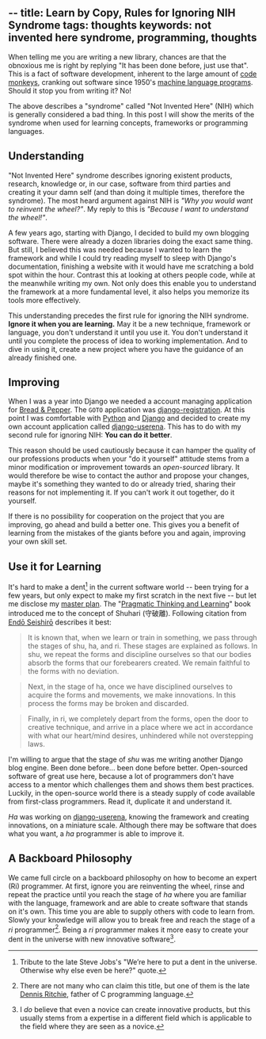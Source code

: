 --
title: Learn by Copy, Rules for Ignoring NIH Syndrome
tags: thoughts
keywords: not invented here syndrome, programming, thoughts
--

When telling me you are writing a new library, chances are that the obnoxious
me is right by replying "It has been done before, just use that". This is a
fact of software development, inherent to the large amount of [code monkeys],
cranking out software since 1950's [machine language programs]. Should it stop
you from writing it? No!

The above describes a "syndrome" called "Not Invented Here" (NIH) which is
generally considered a bad thing. In this post I will show the merits of the
syndrome when used for learning concepts, frameworks or programming languages.

## Understanding

"Not Invented Here" syndrome describes ignoring existent products, research,
knowledge or, in our case, software from third parties and creating it your
damn self (and than doing it multiple times, therefore the syndrome). The most
heard argument against NIH is _"Why you would want to reinvent the
wheel?"_. My reply to this is _"Because I want to understand the wheel!"_.

A few years ago, starting with Django, I decided to build my own blogging
software. There were already a dozen libraries doing the exact same thing. But
still, I believed this was needed because I wanted to learn the framework and
while I could try reading myself to sleep with Django's documentation,
finishing a website with it would have me scratching a bold spot within the
hour. Contrast this at looking at others people code, while at the meanwhile
writing my own. Not only does this enable you to understand the framework at a
more fundamental level, it also helps you memorize its tools more effectively.

This understanding precedes the first rule for ignoring the NIH
syndrome. __Ignore it when you are learning.__ May it be a new technique,
framework or language, you don't understand it until you use it. You don't
understand it until you complete the process of idea to working
implementation. And to dive in using it, create a new project where you have
the guidance of an already finished one.

## Improving

When I was a year into Django we needed a account managing application for
[Bread & Pepper]. The ``GOTO`` application was [django-registration]. At this
point I was comfortable with [Python] and [Django] and decided to create my
own account application called [django-userena]. This has to do with my second
rule for ignoring NIH: **You can do it better**.

This reason should be used cautiously because it can hamper the quality of our
professions products when your "do it yourself" attitude stems from a minor
modification or improvement towards an _open-sourced_ library. It would
therefore be wise to contact the author and propose your changes, maybe it's
something they wanted to do or already tried, sharing their reasons for not
implementing it. If you can't work it out together, do it yourself.

If there is no possibility for cooperation on the project that you are
improving, go ahead and build a better one. This gives you a benefit of
learning from the mistakes of the giants before you and again, improving your
own skill set.

## Use it for Learning

It's hard to make a dent[^1] in the current software world -- been trying for
a few years, but only expect to make my first scratch in the next five -- but
let me disclose my [master plan]. The "[Pragmatic Thinking and Learning]" book
introduced me to the concept of Shuhari (守破離). Following citation from
[Endō Seishirō] describes it best:

> It is known that, when we learn or train in something, we pass through the
  stages of shu, ha, and ri. These stages are explained as follows. In shu, we
  repeat the forms and discipline ourselves so that our bodies absorb the
  forms that our forebearers created. We remain faithful to the forms with no
  deviation.

> Next, in the stage of ha, once we have disciplined ourselves to acquire the
  forms and movements, we make innovations. In this process the forms may be
  broken and discarded.

> Finally, in ri, we completely depart from the forms, open the door to
  creative technique, and arrive in a place where we act in accordance with
  what our heart/mind desires, unhindered while not overstepping laws.

I'm willing to argue that the stage of _shu_ was me writing another Django
blog engine. Been done before... been done before better. Open-sourced
software of great use here, because a lot of programmers don't have access to
a mentor which challenges them and shows them best practices. Luckily, in the
open-source world there is a steady supply of code available from first-class
programmers. Read it, duplicate it and understand it.

_Ha_ was working on [django-userena], knowing the framework and creating
innovations, on a miniature scale. Although there may be software that does
what you want, a _ha_ programmer is able to improve it.

## A Backboard Philosophy

We came full circle on a backboard philosophy on how to become an expert (Ri)
programmer. At first, ignore you are reinventing the wheel, rinse and repeat
the practice until you reach the stage of _ha_ where you are familiar with the
language, framework and are able to create software that stands on it's
own. This time you are able to supply others with code to learn from. Slowly
your knowledge will allow you to break free and reach the stage of a _ri_
programmer[^2]. Being a _ri_ programmer makes it more easy to create your dent
in the universe with new innovative software[^3].

[^1]: Tribute to the late Steve Jobs's "We’re here to put a dent in the universe. Otherwise why else even be here?" quote.
[^2]: There are not many who can claim this title, but one of them is the late [Dennis Ritchie], father of C programming language.
[^3]: I _do_ believe that even a novice can create innovative products, but this usually stems from a expertise in a different field which is applicable to the field where they are seen as a novice.

[code monkeys]: http://en.wikipedia.org/wiki/Infinite_monkey_theorem "Wikipedia page about the infinite monkey theorem"
[machine language programs]: http://en.wikipedia.org/wiki/Machine_code "Wikipedia Page about Machine code"
[programming master]: http://zedshaw.com/essays/master_and_expert.html "Zed Shaw's article on becoming a programming master"

[Bread & Pepper]: http://breadandpepper.com "Bread & Pepper Homepage"
[django-registration]: https://bitbucket.org/ubernostrum/django-registration/ "Bitbucket Repository of django-registration"
[Python]: http://www.python.org/ "Python Programming Language homepage"
[Django]: https://www.djangoproject.com/ "Django project homepage"
[django-userena]: https://github.com/bread-and-pepper/django-userena "Github repository of django-userena"
[Pragmatic Thinking and Learning]: http://www.amazon.com/dp/1934356050/?tag=wunki-20 "Pragmatic Thinking and Learning on Amazon"
[master plan]: http://www.youtube.com/watch?v=PPfuDCbhu3c "Video clip of YZ with Thinking of a master plan"
[Endō Seishirō]: http://en.wikipedia.org/wiki/Seishiro_Endo "Wikipedia page about Endō Seishirō"

[Dennis Ritchie]: http://en.wikipedia.org/wiki/Dennis_Ritchie "Wikipedia on Dennis Ritchie, may he rest in peace"
[building Snugio]: /posts/2011-09-23-learning-haskell-by-building-snugio.html "Learning Haskell by Building Snugio"
[webmachine]: https://github.com/basho/webmachine "Github page of webmachine from Basho"
